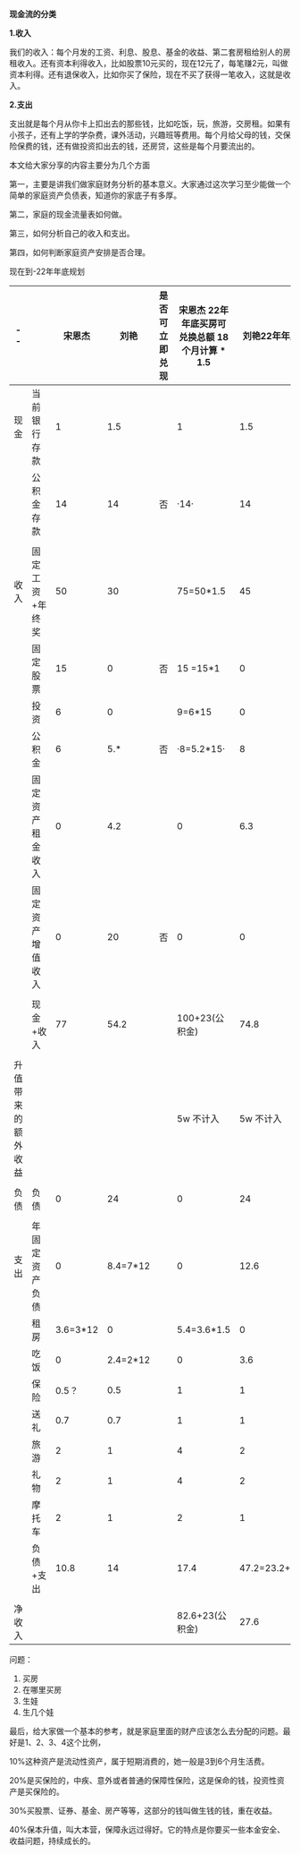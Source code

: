 **现金流的分类**

**1.收入**

我们的收入：每个月发的工资、利息、股息、基金的收益、第二套房租给别人的房租收入。还有资本利得收入，比如股票10元买的，现在12元了，每笔赚2元，叫做资本利得。还有退保收入，比如你买了保险，现在不买了获得一笔收入，这就是收入。



**2.支出**

支出就是每个月从你卡上扣出去的那些钱，比如吃饭，玩，旅游，交房租。如果有小孩子，还有上学的学杂费，课外活动，兴趣班等费用。每个月给父母的钱，交保险保费的钱，还有做投资扣出去的钱，还房贷，这些是每个月要流出的。

本文给大家分享的内容主要分为几个方面

第一，主要是讲我们做家庭财务分析的基本意义。大家通过这次学习至少能做一个简单的家庭资产负债表，知道你的家底子有多厚。

第二，家庭的现金流量表如何做。

第三，如何分析自己的收入和支出。

第四，如何判断家庭资产安排是否合理。







现在到-22年年底规划

| --                 |                  | 宋恩杰   | 刘艳     | 是否可立即兑现 | 宋恩杰 22年年底买房可兑换总额 18 个月计算 * 1.5 | 刘艳22年年底 |
| ------------------ | ---------------- | -------- | -------- | -------------- | ----------------------------------------------- | ------------ |
| 现金               | 当前银行存款     | 1        | 1.5      |                | 1                                               | 1.5          |
|                    | 公积金存款       | 14       | 14       | 否             | ·14·                                            | 14           |
|                    |                  |          |          |                |                                                 |              |
| 收入               | 固定工资+年终奖  | 50       | 30       |                | 75=50*1.5                                       | 45           |
|                    | 固定股票         | 15       | 0        | 否             | 15 =15*1                                        | 0            |
|                    | 投资             | 6        | 0        |                | 9=6*15                                          | 0            |
|                    | 公积金           | 6        | 5.*      | 否             | ·8=5.2*15·                                      | 8            |
|                    | 固定资产租金收入 | 0        | 4.2      |                | 0                                               | 6.3          |
|                    | 固定资产增值收入 | 0        | 20       | 否             | 0                                               | 0            |
|                    |                  |          |          |                |                                                 |              |
|                    | 现金+收入        | 77       | 54.2     |                | 100+23(公积金)                                  | 74.8         |
|                    |                  |          |          |                |                                                 |              |
| 升值带来的额外收益 |                  |          |          |                | 5w 不计入                                       | 5w 不计入    |
|                    |                  |          |          |                |                                                 |              |
| 负债               | 负债             | 0        | 24       |                | 0                                               | 24           |
|                    |                  |          |          |                |                                                 |              |
| 支出               | 年固定资产负债   | 0        | 8.4=7*12 |                | 0                                               | 12.6         |
|                    | 租房             | 3.6=3*12 | 0        |                | 5.4=3.6*1.5                                     | 0            |
|                    | 吃饭             | 0        | 2.4=2*12 |                | 0                                               | 3.6          |
|                    | 保险             | 0.5？    | 0.5      |                | 1                                               | 1            |
|                    | 送礼             | 0.7      | 0.7      |                | 1                                               | 1            |
|                    | 旅游             | 2        | 1        |                | 4                                               | 2            |
|                    | 礼物             | 2        | 1        |                | 4                                               | 2            |
|                    | 摩托车           | 2        | 1        |                | 2                                               | 1            |
|                    | 负债+支出        | 10.8     | 14       |                | 17.4                                            | 47.2=23.2+24 |
|                    |                  |          |          |                |                                                 |              |
| 净收入             |                  |          |          |                | 82.6+23(公积金)                                 | 27.6         |





问题：

1. 买房
2. 在哪里买房
3. 生娃
4. 生几个娃





最后，给大家做一个基本的参考，就是家庭里面的财产应该怎么去分配的问题。最好是1、2、3、4这个比例，

10%这种资产是流动性资产，属于短期消费的，她一般是3到6个月生活费。

20%是买保险的，中疾、意外或者普通的保障性保险，这是保命的钱，投资性资产是买保险的。

30%买股票、证券、基金、房产等等，这部分的钱叫做生钱的钱，重在收益。

40%保本升值，叫大本营，保障永远过得好。它的特点是你要买一些本金安全、收益问题，持续成长的。

